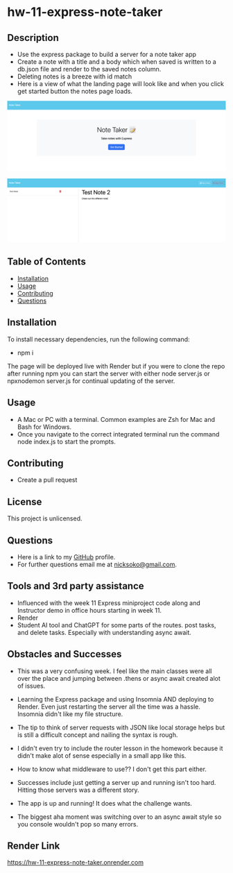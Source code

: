 # hw-11-express-note-taker


  ## Description
  * Use the express package to build a server for a note taker app
  * Create a note with a title and a body which when saved is written to a db.json file and render to the saved notes column. 
  * Deleting notes is a breeze with id match
  * Here is a view of what the landing page will look like and when you click get started button the notes page loads.

  ![note taker landing page](public/assets/images/note-taker-landing-page.png)

  ![example note page](public/assets/images/example-note-screenshot.png)


  
  ## Table of Contents
  * [Installation](#installation)
  * [Usage](#usage)
  * [Contributing](#contribution)
  * [Questions](#questions)
  
  ## Installation

  To install necessary dependencies, run the following command:

  * npm i

  The page will be deployed live with Render but if you were to clone the repo after running npm you can start the server with either node server.js or npxnodemon server.js for continual updating of the server. 
  
  ## Usage
  * A Mac or PC with a terminal. Common examples are Zsh for Mac and Bash for Windows.
  * Once you navigate to the correct integrated terminal run the command node index.js to start the prompts. 

  ## Contributing
  * Create a pull request
  
  

  ## License
   

This project is unlicensed. 

  
  ## Questions
  * Here is a link to my [GitHub](https://github.com/soko77788) profile.
  * For further questions email me at nicksoko@gmail.com.

  ## Tools and 3rd party assistance
  * Influenced with the week 11 Express miniproject code along and Instructor demo in office hours starting in week 11. 
  * Render
  * Student AI tool and ChatGPT for some parts of the routes. post tasks, and delete tasks. Especially with understanding async await. 

  ## Obstacles and Successes
  * This was a very confusing week. I feel like the main classes were all over the place and jumping between .thens or async await created alot of issues.
  * Learning the Express package and using Insomnia AND deploying to Render. Even just restarting the server all the time was a hassle. Insomnia didn't like my file structure. 
  * The tip to think of server requests with JSON like local storage helps but is still a difficult concept and nailing the syntax is rough.
  * I didn't even try to include the router lesson in the homework because it didn't make alot of sense especially in a small app like this.  
  * How to know what middleware to use?? I don't get this part either.

  * Successes include just getting a server up and running isn't too hard. Hitting those servers was a different story. 
  * The app is up and running! It does what the challenge wants. 
  * The biggest aha moment was switching over to an async await style so you console wouldn't pop so many errors. 

  ## Render Link

https://hw-11-express-note-taker.onrender.com